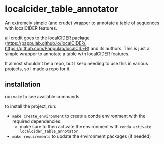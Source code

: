 # localcider_table_annotator

An extremely simple (and crude) wrapper to annotate a table of sequences with localCIDER features.

all credit goes to the localCIDER package (https://pappulab.github.io/localCIDER/, https://github.com/Pappulab/localCIDER) and its authors. This is just a simple wrapper to annotate a table with localCIDER features.


It almost shouldn't be a repo, but I keep needing to use this in various projects, so I made a repo for it.


## installation

run `make` to see available commands.

to install the project, run:
- `make create_environment` to create a conda environment with the required dependencies.
    - make sure to then activate the environment with `conda activate localcider_table_annotator`
- `make requirements` to update the environment packages (if needed)



